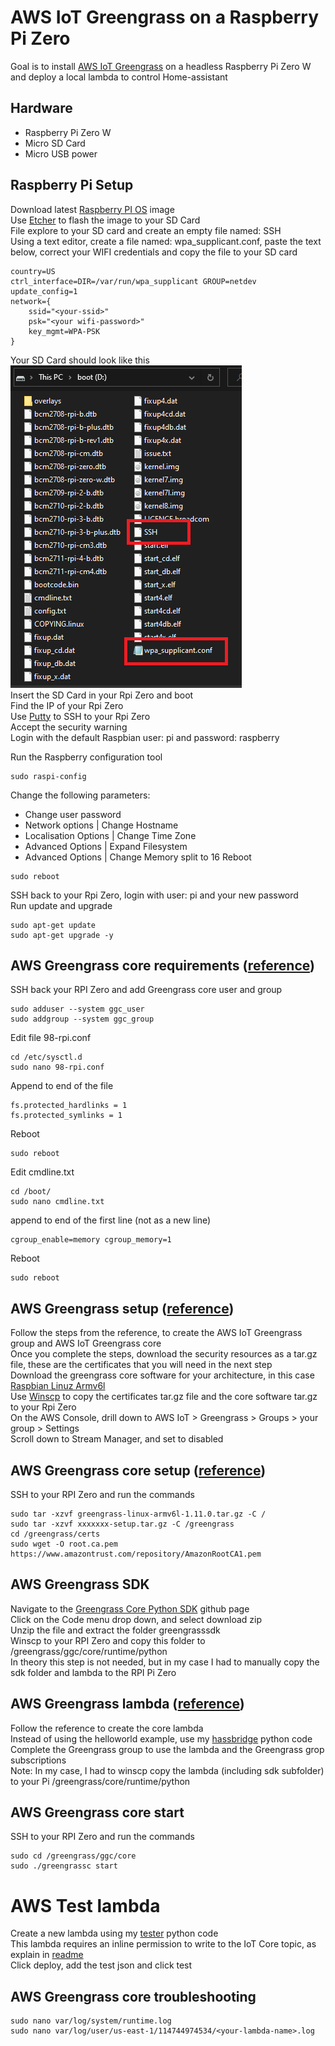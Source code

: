 # AWS IoT Greengrass on a Raspberry Pi Zero
Goal is to install [AWS IoT Greengrass](https://docs.aws.amazon.com/greengrass/latest/developerguide/quick-start.html) on a headless Raspberry Pi Zero W and deploy a local lambda to control Home-assistant

## Hardware
* Raspberry Pi Zero W<br/>
* Micro SD Card<br/>
* Micro USB power<br/>

## Raspberry Pi Setup 
Download latest [Raspberry PI OS](https://downloads.raspberrypi.org/raspios_lite_armhf_latest) image<br/>
Use [Etcher](https://www.balena.io/etcher/) to flash the image to your SD Card<br/>
File explore to your SD card and create an empty file named: SSH<br/>
Using a text editor, create a file named: wpa_supplicant.conf, paste the text below, correct your WIFI credentials
and copy the file to your SD card<br/>
```
country=US
ctrl_interface=DIR=/var/run/wpa_supplicant GROUP=netdev
update_config=1
network={
	ssid="<your-ssid>"
	psk="<your wifi-password>"
	key_mgmt=WPA-PSK
}
```
Your SD Card should look like this<br/>
![sdcard](sdcard.png)<br/>
Insert the SD Card in your Rpi Zero and boot<br/>
Find the IP of your Rpi Zero<br/>
Use [Putty](https://www.chiark.greenend.org.uk/~sgtatham/putty/latest.html) to SSH to your Rpi Zero<br/>
Accept the security warning<br/>
Login with the default Raspbian user: pi and password: raspberry<br/>

Run the Raspberry configuration tool
```
sudo raspi-config
```
Change the following parameters:<br/>
* Change user password
* Network options | Change Hostname
* Localisation Options | Change Time Zone
* Advanced Options | Expand Filesystem
* Advanced Options | Change Memory split to 16
Reboot
```
sudo reboot
```
SSH back to your Rpi Zero, login with user: pi and your new password<br/>
Run update and upgrade
```
sudo apt-get update
sudo apt-get upgrade -y
```
## AWS Greengrass core requirements ([reference](https://docs.aws.amazon.com/greengrass/latest/developerguide/setup-filter.rpi.html))
SSH back your RPI Zero and add Greengrass core user and group
```
sudo adduser --system ggc_user
sudo addgroup --system ggc_group
```
Edit file 98-rpi.conf
```
cd /etc/sysctl.d
sudo nano 98-rpi.conf
```
Append to end of the file
```
fs.protected_hardlinks = 1
fs.protected_symlinks = 1
```
Reboot
```
sudo reboot
```
Edit cmdline.txt
```
cd /boot/
sudo nano cmdline.txt
```
append to end of the first line (not as a new line)
```
cgroup_enable=memory cgroup_memory=1
```
Reboot
```
sudo reboot
```
## AWS Greengrass setup ([reference](https://docs.aws.amazon.com/greengrass/latest/developerguide/gg-config.html))
Follow the steps from the reference, to create the AWS IoT Greengrass group and AWS IoT Greengrass core<br/>
Once you complete the steps, download the security resources as a tar.gz file, these are the certificates that you will need in the next step<br/>
Download the greengrass core software for your architecture, in this case [Raspbian Linuz Armv6l](https://d1onfpft10uf5o.cloudfront.net/greengrass-core/downloads/1.11.0/greengrass-linux-armv6l-1.11.0.tar.gz)<br/>
Use [Winscp](https://winscp.net/eng/download.php) to copy the certificates tar.gz file and the core software tar.gz to your Rpi Zero<br/>
On the AWS Console, drill down to AWS IoT > Greengrass > Groups > your group > Settings<br/>
Scroll down to Stream Manager, and set to disabled<br/>

## AWS Greengrass core setup ([reference](https://docs.aws.amazon.com/greengrass/latest/developerguide/gg-device-start.html))
SSH to your RPI Zero and run the commands
```
sudo tar -xzvf greengrass-linux-armv6l-1.11.0.tar.gz -C /
sudo tar -xzvf xxxxxxx-setup.tar.gz -C /greengrass
cd /greengrass/certs
sudo wget -O root.ca.pem https://www.amazontrust.com/repository/AmazonRootCA1.pem
```
## AWS Greengrass SDK
Navigate to the [Greengrass Core Python SDK](https://github.com/aws/aws-greengrass-core-sdk-python) github page<br/>
Click on the Code menu drop down, and select download zip<br/>
Unzip the file and extract the folder greengrasssdk<br/>
Winscp to your RPI Zero and copy this folder to /greengrass/ggc/core/runtime/python<br/>
In theory this step is not needed, but in my case I had to manually copy the sdk folder and lambda to the RPI Pi Zero
 
## AWS Greengrass lambda ([reference](https://docs.aws.amazon.com/greengrass/latest/developerguide/create-lambda.html))
Follow the reference to create the core lambda<br/>
Instead of using the helloworld example, use my [hassbridge](https://github.com/RABCbot/aws-iot-greengrass-rpizero/blob/main/lambda/hassbridge/hassbridge.py) python code<br/>
Complete the Greengrass group to use the lambda and the Greengrass grop subscriptions<br/>
Note: In my case, I had to winscp copy the lambda (including sdk subfolder) to your Pi /greengrass/core/runtime/python<br/>

## AWS Greengrass core start
SSH to your RPI Zero and run the commands
```
sudo cd /greengrass/ggc/core
sudo ./greengrassc start
```

# AWS Test lambda
Create a new lambda using my [tester](https://github.com/RABCbot/aws-iot-greengrass-rpizero/blob/main/lambda/tester/tester.py) python code<br/>
This lambda requires an inline permission to write to the IoT Core topic, as explain in [readme](https://github.com/RABCbot/aws-iot-greengrass-rpizero/blob/main/lambda/tester/readme.md)<br/>
Click deploy, add the test json and click test<br/>

## AWS Greengrass core troubleshooting
```
sudo nano var/log/system/runtime.log
sudo nano var/log/user/us-east-1/114744974534/<your-lambda-name>.log
```




